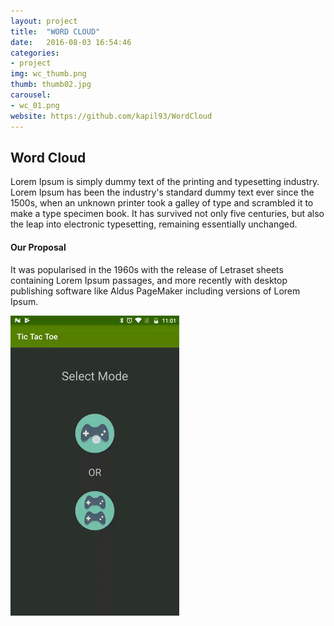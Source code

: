 ```yaml
---
layout: project
title:  "WORD CLOUD"
date:   2016-08-03 16:54:46
categories:
- project
img: wc_thumb.png
thumb: thumb02.jpg
carousel:
- wc_01.png
website: https://github.com/kapil93/WordCloud
---
```

## Word Cloud
Lorem Ipsum is simply dummy text of the printing and typesetting industry. Lorem Ipsum has been the industry's standard dummy text ever since the 1500s, when an unknown printer took a galley of type and scrambled it to make a type specimen book. It has survived not only five centuries, but also the leap into electronic typesetting, remaining essentially unchanged.

#### Our Proposal
It was popularised in the 1960s with the release of Letraset sheets containing Lorem Ipsum passages, and more recently with desktop publishing software like Aldus PageMaker including versions of Lorem Ipsum.

![Animation](/assets/img/project/ttt.gif)
